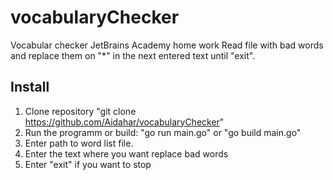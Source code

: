 # vocabularyChecker

Vocabular checker JetBrains Academy home work
Read file with bad words and replace them on "*" in the next entered text until "exit".

## Install

1. Clone repository "git clone https://github.com/Aidahar/vocabularyChecker"
2. Run the programm or build: "go run main.go" or "go build main.go"
3. Enter path to word list file.
4. Enter the text where you want replace bad words
5. Enter "exit" if you want to stop